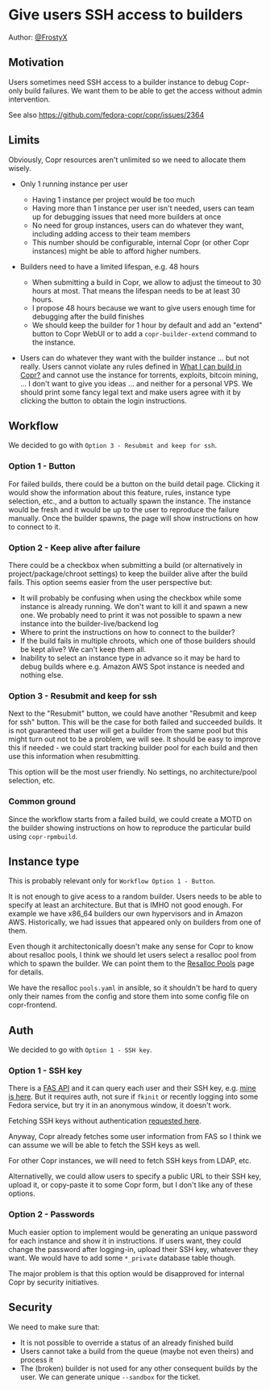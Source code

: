 # Give users SSH access to builders

Author: [@FrostyX](https://github.com/frostyx)


## Motivation

Users sometimes need SSH access to a builder instance to debug Copr-only
build failures. We want them to be able to get the access without
admin intervention.

See also https://github.com/fedora-copr/copr/issues/2364


## Limits

Obviously, Copr resources aren't unlimited so we need to allocate them
wisely.

- Only 1 running instance per user
    - Having 1 instance per project would be too much
    - Having more than 1 instance per user isn't needed, users can
      team up for debugging issues that need more builders at once
    - No need for group instances, users can do whatever they want,
      including adding access to their team members
    - This number should be configurable, internal Copr (or other Copr
      instances) might be able to afford higher numbers.

- Builders need to have a limited lifespan, e.g. 48 hours
    - When submitting a build in Copr, we allow to adjust the timeout
      to 30 hours at most. That means the lifespan needs to be at
      least 30 hours.
    - I propose 48 hours because we want to give users enough time for
      debugging after the build finishes
    - We should keep the builder for 1 hour by default and add an
      "extend" button to Copr WebUI or to add a `copr-builder-extend`
      command to the instance.

- Users can do whatever they want with the builder instance ... but
  not really. Users cannot violate any rules defined in
  [What I can build in Copr?][what-can-i-build] and cannot use the
  instance for torrents, exploits, bitcoin mining, ... I don't want to
  give you ideas ... and neither for a personal VPS. We should print
  some fancy legal text and make users agree with it by clicking the
  button to obtain the login instructions.


## Workflow

We decided to go with `Option 3 - Resubmit and keep for ssh`.


### Option 1 - Button

For failed builds, there could be a button on the build detail
page. Clicking it would show the information about this feature,
rules, instance type selection, etc., and a button to actually spawn
the instance. The instance would be fresh and it would be up to the
user to reproduce the failure manually. Once the builder spawns, the
page will show instructions on how to connect to it.

### Option 2 - Keep alive after failure

There could be a checkbox when submitting a build (or alternatively
in project/package/chroot settings) to keep the builder alive after
the build fails. This option seems easier from the user perspective
but:

- It will probably be confusing when using the checkbox while some
  instance is already running. We don't want to kill it and spawn a
  new one. We probably need to print it was not possible to spawn a
  new instance into the builder-live/backend log
- Where to print the instructions on how to connect to the builder?
- If the build fails in multiple chroots, which one of those builders
  should be kept alive? We can't keep them all.
- Inability to select an instance type in advance so it may be hard
  to debug builds where e.g. Amazon AWS Spot instance is needed
  and nothing else.

### Option 3 - Resubmit and keep for ssh

Next to the "Resubmit" button, we could have another "Resubmit and
keep for ssh" button. This will be the case for both failed and
succeeded builds. It is not guaranteed that user will get a builder
from the same pool but this might turn out not to be a problem, we
will see. It should be easy to improve this if needed - we could start
tracking builder pool for each build and then use this information
when resubmitting.

This option will be the most user friendly. No settings, no
architecture/pool selection, etc.


### Common ground

Since the workflow starts from a failed build, we could create a MOTD
on the builder showing instructions on how to reproduce the particular
build using `copr-rpmbuild`.


## Instance type

This is probably relevant only for `Workflow Option 1 - Button`.

It is not enough to give acess to a random builder. Users needs to be
able to specify at least an architecture. But that is IMHO not good
enough. For example we have x86_64 builders our own hypervisors and in
Amazon AWS. Historically, we had issues that appeared only on builders
from one of them.

Even though it architectonically doesn't make any sense for Copr to
know about resalloc pools, I think we should let users select a resalloc
pool from which to spawn the builder. We can point them to the
[Resalloc Pools][resalloc-pools] page for details.

We have the resalloc `pools.yaml` in ansible, so it shouldn't be hard
to query only their names from the config and store them into some
config file on copr-frontend.


## Auth

We decided to go with `Option 1 - SSH key`.

### Option 1 - SSH key

There is a [FAS API][fas-api] and it can query each user and their
SSH key, e.g. [mine is here][fas-api-frostyx]. But it requires auth,
not sure if `fkinit` or recently logging into some Fedora service,
but try it in an anonymous window, it doesn't work.

Fetching SSH keys without authentication
[requested here][keys-without-auth].

Anyway, Copr already fetches some user information from FAS so I think
we can assume we will be able to fetch the SSH keys as well.

For other Copr instances, we will need to fetch SSH keys from LDAP,
etc.

Alternativelly, we could allow users to specify a public URL to their
SSH key, upload it, or copy-paste it to some Copr form, but I don't
like any of these options.


### Option 2 - Passwords

Much easier option to implement would be generating an unique password
for each instance and show it in instructions. If users want, they
could change the password after logging-in, upload their SSH key,
whatever they want. We would have to add some `*_private` database
table though.

The major problem is that this option would be disapproved for
internal Copr by security initiatives.


## Security

We need to make sure that:

- It is not possible to override a status of an already finished build
- Users cannot take a build from the queue (maybe not even theirs) and
  process it
- The (broken) builder is not used for any other consequent builds by
  the user. We can generate unique `--sandbox` for the ticket.



[what-can-i-build]: https://docs.pagure.org/copr.copr/user_documentation.html#what-i-can-build-in-copr
[fas-api]: https://fasjson.fedoraproject.org/docs/v1/
[fas-api-frostyx]: https://fasjson.fedoraproject.org/v1/users/frostyx/
[resalloc-pools]: https://copr-be.cloud.fedoraproject.org/resalloc/pools
[keys-without-auth]: https://github.com/fedora-infra/fasjson/issues/580
